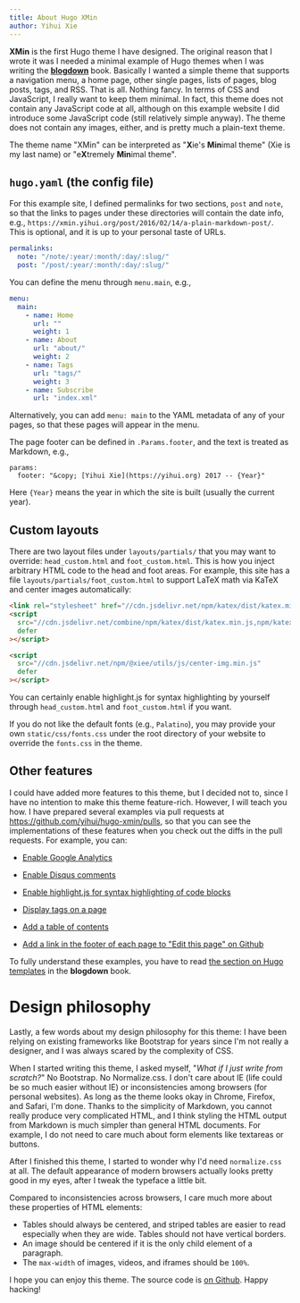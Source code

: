 ```yaml
---
title: About Hugo XMin
author: Yihui Xie
---
```


**XMin** is the first Hugo theme I have designed. The original reason that I
wrote it was I needed a minimal example of Hugo themes when I was writing the
[**blogdown**](https://github.com/rstudio/blogdown) book. Basically I wanted a
simple theme that supports a navigation menu, a home page, other single pages,
lists of pages, blog posts, tags, and RSS. That is all. Nothing fancy. In terms
of CSS and JavaScript, I really want to keep them minimal. In fact, this theme
does not contain any JavaScript code at all, although on this example website I
did introduce some JavaScript code (still relatively simple anyway). The theme
does not contain any images, either, and is pretty much a plain-text theme.

The theme name "XMin" can be interpreted as "**X**ie's **Min**imal theme" (Xie
is my last name) or "e**X**tremely **Min**imal theme".

## `hugo.yaml` (the config file)

For this example site, I defined permalinks for two sections, `post` and `note`,
so that the links to pages under these directories will contain the date info,
e.g., `https://xmin.yihui.org/post/2016/02/14/a-plain-markdown-post/`. This is
optional, and it is up to your personal taste of URLs.

```yaml
permalinks:
  note: "/note/:year/:month/:day/:slug/"
  post: "/post/:year/:month/:day/:slug/"
```

You can define the menu through `menu.main`, e.g.,

```yaml
menu:
  main:
    - name: Home
      url: ""
      weight: 1
    - name: About
      url: "about/"
      weight: 2
    - name: Tags
      url: "tags/"
      weight: 3
    - name: Subscribe
      url: "index.xml"
```

Alternatively, you can add `menu: main` to the YAML metadata of any of your
pages, so that these pages will appear in the menu.

The page footer can be defined in `.Params.footer`, and the text is treated as
Markdown, e.g.,

```
params:
  footer: "&copy; [Yihui Xie](https://yihui.org) 2017 -- {Year}"
```

Here `{Year}` means the year in which the site is built (usually the current
year).

## Custom layouts

There are two layout files under `layouts/partials/` that you may want to
override: `head_custom.html` and `foot_custom.html`. This is how you inject
arbitrary HTML code to the head and foot areas. For example, this site has a
file `layouts/partials/foot_custom.html` to support LaTeX math via KaTeX and
center images automatically:

```html
<link rel="stylesheet" href="//cdn.jsdelivr.net/npm/katex/dist/katex.min.css" />
<script
  src="//cdn.jsdelivr.net/combine/npm/katex/dist/katex.min.js,npm/katex/dist/contrib/auto-render.min.js,npm/@xiee/utils/js/render-katex.js"
  defer
></script>

<script
  src="//cdn.jsdelivr.net/npm/@xiee/utils/js/center-img.min.js"
  defer
></script>
```

You can certainly enable highlight.js for syntax highlighting by yourself
through `head_custom.html` and `foot_custom.html` if you want.

If you do not like the default fonts (e.g., `Palatino`), you may provide your
own `static/css/fonts.css` under the root directory of your website to override
the `fonts.css` in the theme.

## Other features

I could have added more features to this theme, but I decided not to, since I
have no intention to make this theme feature-rich. However, I will teach you
how. I have prepared several examples via pull requests at
https://github.com/yihui/hugo-xmin/pulls, so that you can see the
implementations of these features when you check out the diffs in the pull
requests. For example, you can:

- [Enable Google Analytics](https://github.com/yihui/hugo-xmin/pull/3)

- [Enable Disqus comments](https://github.com/yihui/hugo-xmin/pull/4)

- [Enable highlight.js for syntax highlighting of code blocks](https://github.com/yihui/hugo-xmin/pull/5)

- [Display tags on a page](https://github.com/yihui/hugo-xmin/pull/2)

- [Add a table of contents](https://github.com/yihui/hugo-xmin/pull/7)

- [Add a link in the footer of each page to "Edit this page" on Github](https://github.com/yihui/hugo-xmin/pull/6)

To fully understand these examples, you have to read
[the section on Hugo templates](https://bookdown.org/yihui/blogdown/templates.html)
in the **blogdown** book.

# Design philosophy

Lastly, a few words about my design philosophy for this theme: I have been
relying on existing frameworks like Bootstrap for years since I'm not really a
designer, and I was always scared by the complexity of CSS.

When I started writing this theme, I asked myself, "_What if I just write from
scratch?_" No Bootstrap. No Normalize.css. I don't care about IE (life could be
so much easier without IE) or inconsistencies among browsers (for personal
websites). As long as the theme looks okay in Chrome, Firefox, and Safari, I'm
done. Thanks to the simplicity of Markdown, you cannot really produce very
complicated HTML, and I think styling the HTML output from Markdown is much
simpler than general HTML documents. For example, I do not need to care much
about form elements like textareas or buttons.

After I finished this theme, I started to wonder why I'd need `normalize.css` at
all. The default appearance of modern browsers actually looks pretty good in my
eyes, after I tweak the typeface a little bit.

Compared to inconsistencies across browsers, I care much more about these
properties of HTML elements:

- Tables should always be centered, and striped tables are easier to read
  especially when they are wide. Tables should not have vertical borders.
- An image should be centered if it is the only child element of a paragraph.
- The `max-width` of images, videos, and iframes should be `100%`.

I hope you can enjoy this theme. The source code is
[on Github](https://github.com/yihui/hugo-xmin). Happy hacking!
